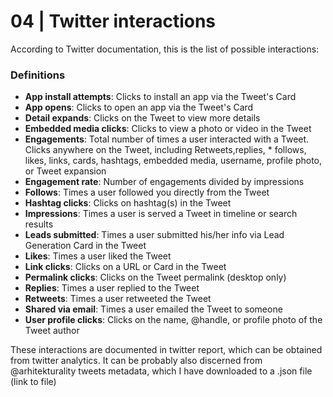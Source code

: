 # 04 | Twitter interactions

According to Twitter documentation, this is the list of possible interactions:

### Definitions
* **App install attempts**: Clicks to install an app via the Tweet's Card
* **App opens**: Clicks to open an app via the Tweet's Card
* **Detail expands**: Clicks on the Tweet to view more details
* **Embedded media clicks**: Clicks to view a photo or video in the Tweet
* **Engagements**: Total number of times a user interacted with a Tweet. Clicks anywhere on the Tweet, including Retweets,replies, * follows, likes, links, cards, hashtags, embedded media, username, profile photo, or Tweet expansion
* **Engagement rate**: Number of engagements divided by impressions
* **Follows**: Times a user followed you directly from the Tweet
* **Hashtag clicks**: Clicks on hashtag(s) in the Tweet
* **Impressions**: Times a user is served a Tweet in timeline or search results
* **Leads submitted**: Times a user submitted his/her info via Lead Generation Card in the Tweet
* **Likes**: Times a user liked the Tweet
* **Link clicks**: Clicks on a URL or Card in the Tweet
* **Permalink clicks**: Clicks on the Tweet permalink (desktop only)
* **Replies**: Times a user replied to the Tweet
* **Retweets**: Times a user retweeted the Tweet
* **Shared via email**: Times a user emailed the Tweet to someone
* **User profile clicks**: Clicks on the name, @handle, or profile photo of the Tweet author

These interactions are documented in twitter report, which can be obtained from twitter analytics. It can be probably also discerned from @arhitekturality tweets metadata, which I have downloaded to a .json file (link to file)
